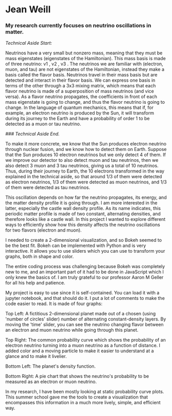 # Jean Weill

### My research currently focuses on neutrino oscillations in matter. 

*Technical Aside Start:*

Neutrinos have a very small but nonzero mass, meaning that they must be mass eigenstates (eigenstates of the Hamiltonian). This mass basis is made of three neutrino: v1 , v2 , v3 . The neutrinos we are familiar with (electron, muon, and tau) are not eigenstates of the Hamiltonian, instead they make a basis called the flavor basis. Neutrinos travel in their mass basis but are detected and interact in their flavor basis. We can express one basis in terms of the other through a 3x3 mixing matrix, which means that each flavor neutrino is made of a superposition of mass neutrinos (and vice versa). As a flavor neutrino propagates, the coefficients in front of each mass eigenstate is going to change, and thus the flavor neutrino is going to change. In the language of quantum mechanics, this means that if, for example, an electron neutrino is produced by the Sun, it will transform during its journey to the Earth and have a probability of order 1 to be detected as a muon or tau neutrino. 

*### Technical Aside End.*


To make it more concrete, we know that the Sun produces electron neutrino through nuclear fusion, and we know how to detect them on Earth. Suppose that the Sun produces 10 electron neutrinos but we only detect 4 of them. If we improve our detector to also detect muon and tau neutrinos, then we also detect 3 muon and 3 tau neutrinos, giving us a total of 10 neutrinos. Thus, during their journey to Earth, the 10 electrons transformed in the way explained in the technical aside, so that around 1/3 of them were detected as electron neutrinos, 1/3 of them were detected as muon neutrinos, and 1/3 of them were detected as tau neutrinos.

This oscillation depends on how far the neutrino propagates, its energy, and the matter density profile it is going through. I am more interested in the latter, especially the castle wall density profile. As its name indicates, this periodic matter profile is made of two constant, alternating densities, and therefore looks like a castle wall. In this project I wanted to explore different ways to efficiently show how this density affects the neutrino oscillations for two flavors (electron and muon).

I needed to create a 2-dimensional visualization, and so Bokeh seemed to be the best fit. Bokeh can be implemented with Python and is very interactive. It allows you to use sliders which you can use to transform your graphs, both in shape and color. 

The entire coding process was challenging because Bokeh was completely new to me, and an important part of it had to be done in JavaScript which I only knew the basics of. I am truly grateful to our professor Aaron M Geller for all his help and patience.

My project is easy to use since it is self-contained. You can load it with a jupyter notebook, and that should do it. I put a lot of comments to make the code easier to read. It is made of four graphs:

Top Left: A fictitious 2-dimensional planet made out of a chosen (using 'number of circles' slider) number of alternating constant-density layers. By moving the 'time' slider, you can see the neutrino changing flavor between an electron and muon neutrino while going through this planet.

Top Right: The common probability curve which shows the probability of an electron neutrino turning into a muon neutrino as a function of distance. I added color and a moving particle to make it easier to understand at a glance and to make it livelier.

Bottom Left: The planet's density function.

Bottom Right: A pie chart that shows the neutrino's probability to be measured as an electron or muon neutrino. 

In my research, I have been mostly looking at static probability curve plots. This summer school gave me the tools to create a visualization that encompasses this information in a much more lively, simple, and efficient way.
 

